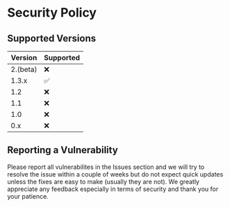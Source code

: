 # Security Policy

## Supported Versions

| Version | Supported          |
| ------- | ------------------ |
| 2.(beta)| :x: |
| 1.3.x   | :white_check_mark: |
| 1.2     | :x:                |
| 1.1     | :x:                |
| 1.0     | :x:                |
| 0.x     | :x:                |

## Reporting a Vulnerability

Please report all vulnerabilites in the Issues section and we will try to resolve the issue within a couple of weeks but do not expect quick updates unless the fixes are easy to make (usually they are not).
We greatly appreciate any feedback especially in terms of security and thank you for your patience.
